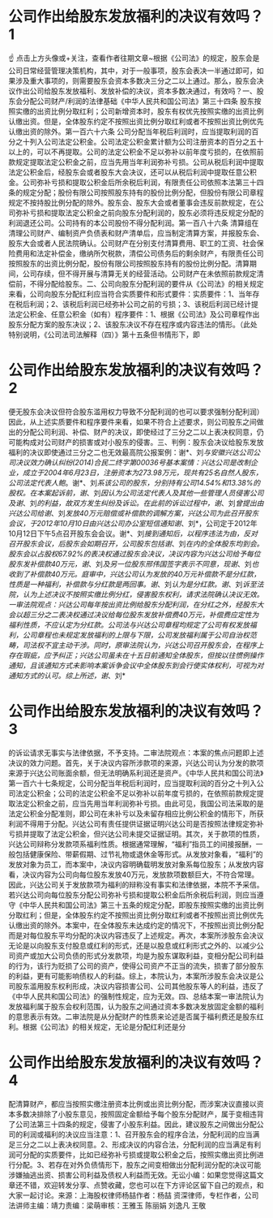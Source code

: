 # 公司作出给股东发放福利的决议有效吗？1

☝ 点击上方头像或+关注，查看作者往期文章~根据《公司法》的规定，股东会是公司日常经营管理决策机构，其中，对于一般事项，股东会表决一半通过即可，如果涉及重大事项的，则需要股东会资本多数决三分之二以上通过。那么，股东会决议作出公司给股东发放福利、发放补偿的决议，资本多数决通过，有效吗？一、股东会分配公司财产/利润的法律基础《中华人民共和国公司法》第三十四条 股东按照实缴的出资比例分取红利；公司新增资本时，股东有权优先按照实缴的出资比例认缴出资。但是，全体股东约定不按照出资比例分取红利或者不按照出资比例优先认缴出资的除外。第一百六十六条 公司分配当年税后利润时，应当提取利润的百分之十列入公司法定公积金。公司法定公积金累计额为公司注册资本的百分之五十以上的，可以不再提取。公司的法定公积金不足以弥补以前年度亏损的，在依照前款规定提取法定公积金之前，应当先用当年利润弥补亏损。公司从税后利润中提取法定公积金后，经股东会或者股东大会决议，还可以从税后利润中提取任意公积金。公司弥补亏损和提取公积金后所余税后利润，有限责任公司依照本法第三十四条的规定分配；股份有限公司按照股东持有的股份比例分配，但股份有限公司章程规定不按持股比例分配的除外。股东会、股东大会或者董事会违反前款规定，在公司弥补亏损和提取法定公积金之前向股东分配利润的，股东必须将违反规定分配的利润退还公司。公司持有的本公司股份不得分配利润。第一百八十六条 清算组在清理公司财产、编制资产负债表和财产清单后，应当制定清算方案，并报股东会、股东大会或者人民法院确认。公司财产在分别支付清算费用、职工的工资、社会保险费用和法定补偿金，缴纳所欠税款，清偿公司债务后的剩余财产，有限责任公司按照股东的出资比例分配，股份有限公司按照股东持有的股份比例分配。清算期间，公司存续，但不得开展与清算无关的经营活动。公司财产在未依照前款规定清偿前，不得分配给股东。二、公司向股东分配利润的要件从《公司法》的相关规定来看，公司向股东分配红利应当符合实质要件和形式要件：实质要件：1、当年存在税后利润；2、该税后利润已经弥补公司之前的亏损；3、该税后利润已经计提法定公积金、任意公积金（如有）程序要件：1、根据《公司法》及公司章程作出股东分配方案的股东决议；2、该股东决议不存在程序或内容违法的情形。（此处特别说明，《公司法司法解释（四）》第十五条但书情形下，即

# 公司作出给股东发放福利的决议有效吗？2

便无股东会决议但符合股东滥用权力导致不分配利润的也可以要求强制分配利润）因此，从上述实质要件和程序要件来看，如果不符合上述要求，则公司股东之间做出的分配公司利润、补偿、财产的决议，即使经过了三分之二以上表决权同意，仍可能构成对公司财产的损害或对小股东的侵害。三、判例：股东会决议给股东发放福利的决议即使通过三分之二也无效最高院公报案例：谢*、刘*与安徽兴达公司公司决议效力确认纠纷(2014)合民二终字第00036号基本案情：兴达公司是改制企业，成立于2004年6月23日，注册资本为273.98万元，现共有25名自然人股东，公司法定代表人鲍*。谢*、刘*系该公司的股东，分别持有公司14.54%和13.38%的股权。在本案起诉前，谢*、刘*因认为公司法定代表人及其他一些管理人员侵害公司及谢*、刘*的利益，故双方发生纠纷及诉讼。在此前的诉讼过程中，谢*、刘*曾提出由兴达公司给谢*、刘*发放40万元赔偿或补偿款的调解方案，兴达公司为此召开股东会议，于2012年10月10日由兴达公司办公室短信通知谢*、刘*，公司定于2012年10月12日下午5点召开股东会会议。谢*、刘*接到通知后，以程序违法为由，反对召开股东会议，后股东会如期召开，公司股东包括谢*、刘*在内的全体股东均到会。股东会以占股权67.92%的表决权通过股东会决议，决议内容为兴达公司给予每位股东发补偿款40万元，谢*、刘*及另一位股东邢伟国签字表示不同意，现谢*、刘*也收到了补偿款40万元。庭审中，兴达公司认为发放的40万元补偿款不是分红款，性质是一种福利，补偿款与分红款是两回事。谢*、刘*认为是分红款。谢*、刘*诉至法院，认为上述决议不按照实缴比例分红，侵害股东权利，请求法院确认决议无效。一审法院观点：兴达公司每年按出资比例给股东分配利润，在分红之外，经股东大会以超三分之二表决权通过决议给每位股东发放补偿费40万元，补偿费应定性为福利性质，不应认定为分红款。公司法与兴达公司章程均规定了公司有权发放福利，公司章程也未规定发放福利的上限与下限，公司发放福利属于公司自治权范畴，司法权不宜主动干涉。同时，原审法院认为，兴达公司召开股东会，在程序上存在瑕疵，应予纠正；兴达公司虽未在十五日前通知全体股东，但按以往惯例操作通知，且该通知方式未影响本案诉争会议中全体股东到会行使实体权利，可视为对通知方式的认可。综上所述，谢*、刘*

# 公司作出给股东发放福利的决议有效吗？3

的诉讼请求无事实与法律依据，不予支持。二审法院观点：本案的焦点问题即上述决议的效力问题。首先，关于决议内容所涉款项的来源，兴达公司认为分发的款项来源于兴达公司账面余额，但无法明确系利润还是资产。《中华人民共和国公司法》第一百六十七条规定，公司分配当年税后利润时，应当提取利润的百分之十列入公司法定公积金；公司的法定公积金不足以弥补以前年度亏损的，在依照前款规定提取法定公积金之前，应当先用当年利润弥补亏损。由此可见，我国公司法采取的是法定公积金分配准则，即公司在未补亏以及未留存相应比例公积金的情形下，所获利润不得用于分配。兴达公司有责任提供证据证明兴达公司是否按照法律规定弥补亏损并提取了法定公积金，但兴达公司未提交证据证明。其次，关于款项的性质，兴达公司辩称分发款项系福利性质。根据通常理解，“福利”指员工的间接报酬，一般包括健康保险、带薪假期、过节礼物或退休金等形式。从发放对象看，“福利”的发放对象为员工，而本案中，决议内容明确载明发放对象系每位股东；从发放内容看，决议内容为公司向每位股东发放40万元，发放款项数额巨大，不符合常理。因此，兴达公司关于发放款项为福利的辩称没有事实和法律依据，本院不予采信。若兴达公司向每位股东分配公司弥补亏损和提取公积金后所余税后利润，则应当遵守《中华人民共和国公司法》第三十五条的规定分配，即股东按照实缴的出资比例分取红利；但是，全体股东约定不按照出资比例分取红利或者不按照出资比例优先认缴出资的除外。本案中，在全体股东未达成约定的情况下，不按照出资比例分配而是对每位股东平均分配的决议内容违反了上述规定。再次，本案所涉股东会决议无论是以向股东支付股息或红利的形式，还是以股息或红利形式之外的、以减少公司资产或加大公司负债的形式分发款项，均是为股东谋取利益，变相分配公司利益的行为，该行为贬损了公司的资产，使得公司资产不正当的流失，损害了部分股东的利益，更有可能影响债权人的利益。综上，本院认为，本案所涉股东会决议是公司股东滥用股东权利形成，决议内容损害公司、公司其他股东等人的利益，违反了《中华人民共和国公司法》的强制性规定，应为无效。四、总结本案一审法院认为发放福利属于股东会权利范围，认为股东之间通过资本多数决发放固定金额的福利的意思表示有效。二审法院是从分配财产的性质来论述是否属于福利费还是股东红利。根据《公司法》的相关规定，无论是分配红利还是分

# 公司作出给股东发放福利的决议有效吗？4

配清算财产，都应当按照实缴注册资本比例或出资比例分配，而涉案决议直接以资本多数决排除了小股东意见，按照固定金额给予每个股东分配财产，属于变相违背了公司法第三十四条的规定，侵害了小股东利益。因此，建议股东之间做出分配公司的利润或福利的决议应当注意：1、召开股东会的程序合法，分配利润的应当满足三分之二以上表决权同意。2、形成决议的内容合法，分配利润的应当满足有利润可分配的实质要件，比如已经弥补亏损或提取公积金之后，按照实缴出资比例进行分配。3、若存在对外负债情形下，股东之间变相做出分配利润分配的决议可能涉嫌抽逃出资、损害公司利益及债权人利益而无效。无讼小编：如果您觉得这篇文章还不错，欢迎转发分享、点赞收藏，您也可以在下方评论区留下自己的观点，和大家一起讨论。来源：上海股权律师杨喆作者：杨喆 资深律师，专栏作者，公司法讲师主编：靖力责编：梁萌审核：王雅玉 陈丽娟 刘逸凡 王敬

